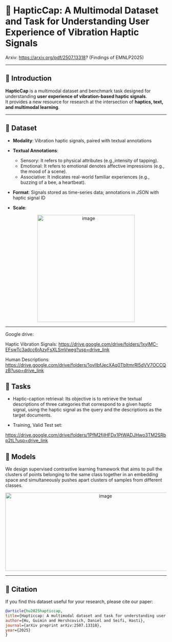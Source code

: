 # 📌 HapticCap: A Multimodal Dataset and Task for Understanding User Experience of Vibration Haptic Signals

Arxiv: https://arxiv.org/pdf/2507.13318? (Findings of EMNLP2025) 

---

## 📖 Introduction
**HapticCap** is a multimodal dataset and benchmark task designed for understanding **user experience of vibration-based haptic signals**.  
It provides a new resource for research at the intersection of **haptics, text, and multimodal learning**.

---

## 📂 Dataset
- **Modality**: Vibration haptic signals, paired with textual annotations  
- **Textual Annotations**:  
  - Sensory: It refers to physical attributes (e.g.,intensity of tapping).
  - Emotional: It refers to emotional denotes affective impressions (e.g., the mood of a scene).
  - Associative: It indicates real-world familiar experiences (e.g., buzzing of a bee, a heartbeat).
 
- **Format**: Signals stored as time-series data; annotations in JSON with haptic signal ID  
- **Scale**:

<p align="center">
  <img width="304" height="334" alt="image" src="https://github.com/user-attachments/assets/9debe339-c83e-4e3d-b173-99d004b0d1b6" />
</p>

---

Google drive:

Haptic Vibration Signals: https://drive.google.com/drive/folders/1xylMC-EFswTc3adcc6rAzyFsXLSmVweg?usp=drive_link

Human Descriptions: https://drive.google.com/drive/folders/1ovlIbfJecXAq0TbItmrRl5dVV7OCCQzB?usp=drive_link


## 🧩 Tasks
- Haptic-caption retrieval: Its objective is to retrieve the textual descriptions of three categories that correspond to a given haptic signal, using the
haptic signal as the query and the descriptions as the target documents.

- Training, Valid Test set:

https://drive.google.com/drive/folders/1PfM2fjIHFDx1PtWADJHwo3TM2SRbp2tL?usp=drive_link

## 🧩 Models
We design supervised contrastive learning framework that aims to pull the clusters of points belonging to the same class together in an embedding space and simultaneously
pushes apart clusters of samples from different classes. 

<p align="center">
<img width="610" height="244" alt="image" src="https://github.com/user-attachments/assets/781be7dc-3674-401d-8d41-86f07ab1b205" />
</p>

---

## 🚀 Citation
If you find this dataset useful for your research, please cite our paper:

```bibtex
@article{hu2025hapticcap,
title={Hapticcap: A multimodal dataset and task for understanding user experience of vibration haptic signals},
author={Hu, Guimin and Hershcovich, Daniel and Seifi, Hasti},
journal={arXiv preprint arXiv:2507.13318},
year={2025}
}
```

  







